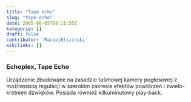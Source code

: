 ```yaml
---
title: "Tape echo"
slug: "tape-echo"
date: 2005-06-05T08:11:55Z
kategorie: []
draft: false
contributor: 'MaciejBlizinski'
wikilinks: []
---
```

### Echoplex, Tape Echo

Urządzenie zbudowane na zasadzie taśmowej kamery pogłosowej z
możliwością regulacji w szerokim zakresie efektów powtórzeń i
zwielo-krotnień dźwięków. Posiada również kilkuminutowy play-back.
